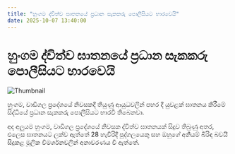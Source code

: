 ```yaml
---
title: "හුංගම ද්විත්ව ඝාතනයේ ප්‍රධාන සැකකරු පොලීසියට භාරවෙයි"
date: 2025-10-07 13:40:00
---
```


# හුංගම ද්විත්ව ඝාතනයේ ප්‍රධාන සැකකරු පොලීසියට භාරවෙයි

![Thumbnail](https://helakuru.sgp1.cdn.digitaloceanspaces.com/esana/images/lib/arrested2[1].jpg)

හුංගම, වාඩිගල ප්‍රදේශයේ නිවසකදී තියුණු ආයුධවලින් පහර දී යුවළක් ඝාතනය කිරීමේ සිද්ධියේ ප්‍රධාන සැකකරු පොලීසියට භාරවී තිබෙනවා.

අද අලුයම හුංගම, වාඩිගල ප්‍රදේශයේ නිවසක ද්විත්ව ඝාතනයක් සිදුව තිබුණු අතර, එලෙස ඝාතනයට ලක්ව ඇත්තේ 28 හැවිරිදි පුද්ගලයෙකු සහ ඔහුගේ අනියම් බිරිඳ බවයි සිදුකළ මූලික විමර්ශනවලින් අනාවරණය වී ඇත්තේ‍.

